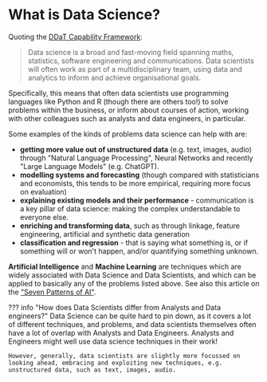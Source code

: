 # What is Data Science?

Quoting the [DDaT Capability Framework](https://ddat-capability-framework.service.gov.uk/data-scientist.html):

> Data science is a broad and fast-moving field spanning maths, statistics, software engineering and communications. Data scientists will often work as part of a multidisciplinary team, using data and analytics to inform and achieve organisational goals. 

Specifically, this means that often data scientists use programming languages like Python and R (though there are others too!) to solve problems within the business, or inform about courses of action, working with other colleagues such as analysts and data engineers, in particular. 

Some examples of the kinds of problems data science can help with are:

- **getting more value out of unstructured data** (e.g. text, images, audio) through "Natural Language Processing", Neural Networks and recently "Large Language Models" (e.g. ChatGPT).
- **modelling systems and forecasting** (though compared with statisticians and economists, this tends to be more empirical, requiring more focus on evaluation)
- **explaining existing models and their performance** - communication is a key pillar of data science: making the complex understandable to everyone else.
- **enriching and transforming data**, such as through linkage, feature engineering, artificial and synthetic data generation
- **classification and regression** - that is saying what something is, or if something will or won't happen, and/or quantifying something unknown.

**Artificial Intelligence** and **Machine Learning** are techniques which are widely associated with Data Science and Data Scientists, and which can be applied to basically any of the problems listed above. See also this article on the ["Seven Patterns of AI"](https://www.forbes.com/sites/cognitiveworld/2019/09/17/the-seven-patterns-of-ai/?sh=448cf51812d0).


??? info "How does Data Scientists differ from Analysts and Data engineers?"
    Data Science can be quite hard to pin down, as it covers a lot of different techniques, and problems, and data scientists themselves often have a lot of overlap with Analysts and Data Engineers. Analysts and Engineers might well use data science techniques in their work!

    However, generally, data scientists are slightly more focussed on looking ahead, embracing and exploiting new techniques, e.g. unstructured data, such as text, images, audio.